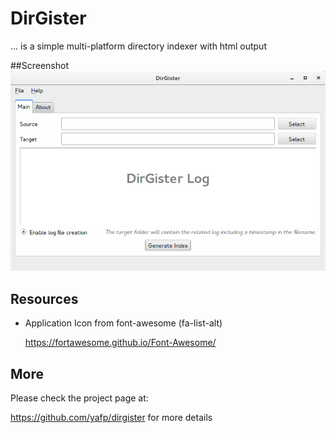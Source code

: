 # DirGister
... is a simple multi-platform directory indexer with html output


##Screenshot
![ScreenShot](https://raw.githubusercontent.com/yafp/dirgister/master/docs/screenshot_mainui.png)


## Resources
- Application Icon from font-awesome (fa-list-alt)

   https://fortawesome.github.io/Font-Awesome/


## More
Please check the project page at:

   https://github.com/yafp/dirgister
for more details
